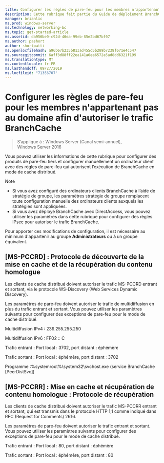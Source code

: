 ```yaml
---
title: Configurer les règles de pare-feu pour les membres n'appartenant pas au domaine afin d'autoriser le trafic BranchCache
description: Cette rubrique fait partie du Guide de déploiement BranchCache pour Windows Server 2016, qui montre comment déployer BranchCache en mode de cache distribué et hébergé pour optimiser l’utilisation de la bande passante WAN dans les filiales.
manager: brianlic
ms.prod: windows-server
ms.technology: networking-bc
ms.topic: get-started-article
ms.assetid: da956be0-c92d-46ea-99eb-85e2bd67bf07
ms.author: pashort
author: shortpatti
ms.openlocfilehash: a96b67b235b813ad455d5b289b7238f671e4c547
ms.sourcegitcommit: 6aff3d88ff22ea141a6ea6572a5ad8dd6321f199
ms.translationtype: MT
ms.contentlocale: fr-FR
ms.lasthandoff: 09/27/2019
ms.locfileid: "71356707"
---
```

# <a name="configure-firewall-rules-for-non-domain-members-to-allow-branchcache-traffic"></a>Configurer les règles de pare-feu pour les membres n'appartenant pas au domaine afin d'autoriser le trafic BranchCache

>S’applique à : Windows Server (Canal semi-annuel), Windows Server 2016

Vous pouvez utiliser les informations de cette rubrique pour configurer des produits de pare-feu tiers et configurer manuellement un ordinateur client avec des règles de pare-feu qui autorisent l’exécution de BranchCache en mode de cache distribué.  
  
> [!NOTE]  
> -   Si vous avez configuré des ordinateurs clients BranchCache à l’aide de stratégie de groupe, les paramètres stratégie de groupe remplacent toute configuration manuelle des ordinateurs clients auxquels les stratégies sont appliquées.  
> -   Si vous avez déployé BranchCache avec DirectAccess, vous pouvez utiliser les paramètres dans cette rubrique pour configurer des règles IPsec pour autoriser le trafic BranchCache.  
  
Pour apporter ces modifications de configuration, il est nécessaire au minimum d'appartenir au groupe **Administrateurs** ou à un groupe équivalent.  
  
## <a name="ms-pccrd-peer-content-caching-and-retrieval-discovery-protocol"></a>[MS-PCCRD] : Protocole de découverte de la mise en cache et de la récupération du contenu homologue  
Les clients de cache distribué doivent autoriser le trafic MS-PCCRD entrant et sortant, via le protocole WS-Discovery (Web Services Dynamic Discovery).  
  
Les paramètres de pare-feu doivent autoriser le trafic de multidiffusion en plus du trafic entrant et sortant. Vous pouvez utiliser les paramètres suivants pour configurer des exceptions de pare-feu pour le mode de cache distribué.  
  
Multidiffusion IPv4 : 239.255.255.250  
  
Multidiffusion IPv6 : FF02 :: C  
  
Trafic entrant : Port local : 3702, port distant : éphémère  
  
Trafic sortant : Port local : éphémère, port distant : 3702  
  
Programme :%systemroot%\system32\svchost.exe (service BranchCache [PeerDistSvc])  
  
## <a name="ms-pccrr-peer-content-caching-and-retrieval-retrieval-protocol"></a>[MS-PCCRR] : Mise en cache et récupération de contenu homologue : Protocole de récupération  
Les clients de cache distribué doivent autoriser le trafic MS-PCCRR entrant et sortant, qui est transmis dans le protocole HTTP 1,1 comme indiqué dans RFC (Request for Comments) 2616.  
  
Les paramètres de pare-feu doivent autoriser le trafic entrant et sortant. Vous pouvez utiliser les paramètres suivants pour configurer des exceptions de pare-feu pour le mode de cache distribué.  
  
Trafic entrant : Port local : 80, port distant : éphémère  
  
Trafic sortant : Port local : éphémère, port distant : 80  
  


